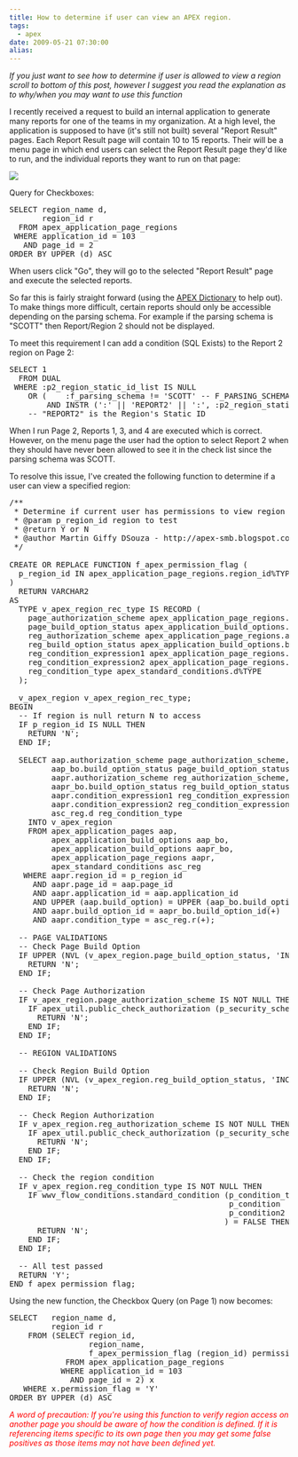 ```yaml
---
title: How to determine if user can view an APEX region.
tags:
  - apex
date: 2009-05-21 07:30:00
alias:
---
```


<span style="font-style:italic">If you just want to see how to determine if user is allowed to view a region scroll to bottom of this post, however I suggest you read the explanation as to why/when you may want to use this function</span>

I recently received a request to build an internal application to generate many reports for one of the teams in my organization. At a high level, the application is supposed to have (it's still not built) several "Report Result" pages. Each Report Result page will contain 10 to 15 reports. Their will be a menu page in which end users can select the Report Result page they'd like to run, and the individual reports they want to run on that page:

[![](http://2.bp.blogspot.com/_33EF80fk9sM/ShTbH_xs65I/AAAAAAAADpA/VWfpxtTCg_A/s400/_16_screen_shot.bmp)](http://2.bp.blogspot.com/_33EF80fk9sM/ShTbH_xs65I/AAAAAAAADpA/VWfpxtTCg_A/s1600-h/_16_screen_shot.bmp)

Query for Checkboxes:

<pre class="brush: sql">
SELECT region_name d,
       region_id r
  FROM apex_application_page_regions
 WHERE application_id = 103
   AND page_id = 2
ORDER BY UPPER (d) ASC   
</pre>

When users click "Go", they will go to the selected "Report Result" page and execute the selected reports.

So far this is fairly straight forward (using the [APEX Dictionary](http://apex-smb.blogspot.com/2008/11/how-to-list-apex-dictionary-views-using.html) to help out). To make things more difficult, certain reports should only be accessible depending on the parsing schema. For example if the parsing schema is "SCOTT" then Report/Region 2 should not be displayed.

To meet this requirement I can add a condition (SQL Exists) to the Report 2 region on Page 2:

<pre class="brush: sql">
SELECT 1
  FROM DUAL
 WHERE :p2_region_static_id_list IS NULL
    OR (    :f_parsing_schema != 'SCOTT' -- F_PARSING_SCHEMA is an application_item I added
        AND INSTR (':' || 'REPORT2' || ':', :p2_region_static_id_list) > 0)
    -- "REPORT2" is the Region's Static ID
</pre>    

When I run Page 2, Reports 1, 3, and 4 are executed which is correct. However, on the menu page the user had the option to select Report 2 when they should have never been allowed to see it in the check list since the parsing schema was SCOTT.

To resolve this issue, I've created the following function to determine if a user can view a specified region:

<pre class="brush: sql">
/**
 * Determine if current user has permissions to view region
 * @param p_region_id region to test
 * @return Y or N
 * @author Martin Giffy DSouza - http://apex-smb.blogspot.com/
 */

CREATE OR REPLACE FUNCTION f_apex_permission_flag (
  p_region_id IN apex_application_page_regions.region_id%TYPE
)
  RETURN VARCHAR2
AS
  TYPE v_apex_region_rec_type IS RECORD (
    page_authorization_scheme apex_application_page_regions.authorization_scheme%TYPE,
    page_build_option_status apex_application_build_options.build_option_status%TYPE,
    reg_authorization_scheme apex_application_page_regions.authorization_scheme%TYPE,
    reg_build_option_status apex_application_build_options.build_option_status%TYPE,
    reg_condition_expression1 apex_application_page_regions.condition_expression1%TYPE,
    reg_condition_expression2 apex_application_page_regions.condition_expression2%TYPE,
    reg_condition_type apex_standard_conditions.d%TYPE
  );

  v_apex_region v_apex_region_rec_type;
BEGIN
  -- If region is null return N to access
  IF p_region_id IS NULL THEN
    RETURN 'N';
  END IF;

  SELECT aap.authorization_scheme page_authorization_scheme,
         aap_bo.build_option_status page_build_option_status,
         aapr.authorization_scheme reg_authorization_scheme,
         aapr_bo.build_option_status reg_build_option_status,
         aapr.condition_expression1 reg_condition_expression1,
         aapr.condition_expression2 reg_condition_expression2,
         asc_reg.d reg_condition_type
    INTO v_apex_region
    FROM apex_application_pages aap,
         apex_application_build_options aap_bo,
         apex_application_build_options aapr_bo,
         apex_application_page_regions aapr,
         apex_standard_conditions asc_reg
   WHERE aapr.region_id = p_region_id
     AND aapr.page_id = aap.page_id
     AND aapr.application_id = aap.application_id
     AND UPPER (aap.build_option) = UPPER (aap_bo.build_option_name(+))
     AND aapr.build_option_id = aapr_bo.build_option_id(+)
     AND aapr.condition_type = asc_reg.r(+);

  -- PAGE VALIDATIONS
  -- Check Page Build Option
  IF UPPER (NVL (v_apex_region.page_build_option_status, 'INCLUDE')) != 'INCLUDE' THEN
    RETURN 'N';
  END IF;

  -- Check Page Authorization
  IF v_apex_region.page_authorization_scheme IS NOT NULL THEN
    IF apex_util.public_check_authorization (p_security_scheme => v_apex_region.page_authorization_scheme) = FALSE THEN
      RETURN 'N';
    END IF;
  END IF;

  -- REGION VALIDATIONS

  -- Check Region Build Option
  IF UPPER (NVL (v_apex_region.reg_build_option_status, 'INCLUDE')) != 'INCLUDE' THEN
    RETURN 'N';
  END IF;

  -- Check Region Authorization
  IF v_apex_region.reg_authorization_scheme IS NOT NULL THEN
    IF apex_util.public_check_authorization (p_security_scheme => v_apex_region.reg_authorization_scheme) = FALSE THEN
      RETURN 'N';
    END IF;
  END IF;

  -- Check the region condition
  IF v_apex_region.reg_condition_type IS NOT NULL THEN
    IF wwv_flow_conditions.standard_condition (p_condition_type     => v_apex_region.reg_condition_type,
                                               p_condition          => v_apex_region.reg_condition_expression1,
                                               p_condition2         => v_apex_region.reg_condition_expression1
                                              ) = FALSE THEN
      RETURN 'N';
    END IF;
  END IF;

  -- All test passed
  RETURN 'Y';
END f_apex_permission_flag;
</pre>

Using the new function, the Checkbox Query (on Page 1) now becomes:

<pre class="brush: sql">
SELECT   region_name d,
         region_id r
    FROM (SELECT region_id,
                 region_name,
                 f_apex_permission_flag (region_id) permission_flag
            FROM apex_application_page_regions
           WHERE application_id = 103
             AND page_id = 2) x
   WHERE x.permission_flag = 'Y'
ORDER BY UPPER (d) ASC
</pre>

<span style="font-style:italic; color:red;">A word of precaution: If you're using this function to verify region access on another page you should be aware of how the condition is defined. If it is referencing items specific to its own page then you may get some false positives as those items may not have been defined yet.</span>
